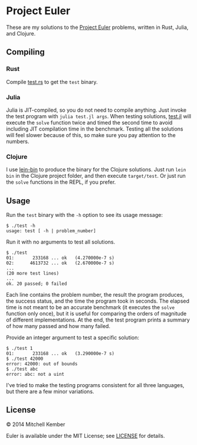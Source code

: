# Project Euler

These are my solutions to the [Project Euler][1] problems, written in Rust, Julia, and Clojure.

[1]: http://projecteuler.net

## Compiling

### Rust

Compile [test.rs](rust/test.rs) to get the `test` binary.

### Julia

Julia is JIT-compiled, so you do not need to compile anything. Just invoke the test program with `julia test.jl args`. When testing solutions, [test.jl](julia/test.jl) will execute the `solve` function twice and timed the second time to avoid including JIT compilation time in the benchmark. Testing all the solutions will feel slower because of this, so make sure you pay attention to the numbers.

### Clojure

I use [lein-bin](https://github.com/Raynes/lein-bin) to produce the binary for the Clojure solutions. Just run `lein bin` in the  Clojure project folder, and then execute `target/test`. Or just run the `solve` functions in the REPL, if you prefer.

## Usage

Run the `test` binary with the `-h` option to see its usage message:

	$ ./test -h
	usage: test [ -h | problem_number]

Run it with no arguments to test all solutions.

	$ ./test
	01:       233168 ... ok   (4.270000e-7 s)
	02:      4613732 ... ok   (2.670000e-7 s)
	...
	(20 more test lines)
	...
	ok. 20 passed; 0 failed

Each line contains the problem number, the result the program produces, the success status, and the time the program took in seconds. The elapsed time is not meant to be an accurate benchmark (it executes the `solve` function only once), but it is useful for comparing the orders of magnitude of different implementations. At the end, the test program prints a summary of how many passed and how many failed.

Provide an integer argument to test a specific solution:

	$ ./test 1
	01:       233168 ... ok   (3.290000e-7 s)
	$ ./test 42000
	error: 42000: out of bounds
	$ ./test abc
	error: abc: not a uint

I've tried to make the testing programs consistent for all three languages, but there are a few minor variations.

## License

© 2014 Mitchell Kember

Euler is available under the MIT License; see [LICENSE](LICENSE.md) for details.
